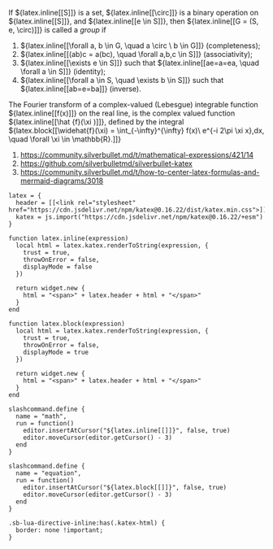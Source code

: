 
If ${latex.inline[[S]]} is a set, ${latex.inline[[\circ]]} is a binary operation on ${latex.inline[[S]]}, and ${latex.inline[[e \in S]]}, then ${latex.inline[[G = (S, e, \circ)]]} is called a *group* if

1. ${latex.inline[[\forall a, b \in G, \quad a \circ \ b \in G]]} (completeness);
2. ${latex.inline[[(ab)c = a(bc), \quad \forall a,b,c \in S]]} (associativity);
3. ${latex.inline[[\exists e \in S]]} such that ${latex.inline[[ae=a=ea, \quad \forall a \in S]]} (identity);
4. ${latex.inline[[\forall a \in S, \quad \exists b \in S]]} such that ${latex.inline[[ab=e=ba]]} (inverse).

The Fourier transform of a complex-valued (Lebesgue) integrable function ${latex.inline[[f(x)]]} on the real line, is the complex valued function ${latex.inline[[\hat {f}(\xi )]]}, defined by the integral
${latex.block[[\widehat{f}(\xi) = \int_{-\infty}^{\infty} f(x)\ e^{-i 2\pi \xi x}\,dx, \quad \forall \xi \in \mathbb{R}.]]}

1. https://community.silverbullet.md/t/mathematical-expressions/421/14
2. https://github.com/silverbulletmd/silverbullet-katex
3. https://community.silverbullet.md/t/how-to-center-latex-formulas-and-mermaid-diagrams/3018

```space-lua
latex = {
  header = [[<link rel="stylesheet" href="https://cdn.jsdelivr.net/npm/katex@0.16.22/dist/katex.min.css">]],
  katex = js.import("https://cdn.jsdelivr.net/npm/katex@0.16.22/+esm")
}

function latex.inline(expression)  
  local html = latex.katex.renderToString(expression, {
    trust = true,
    throwOnError = false,
    displayMode = false
  })
  
  return widget.new {
    html = "<span>" + latex.header + html + "</span>"
  }
end

function latex.block(expression)
  local html = latex.katex.renderToString(expression, {
    trust = true,
    throwOnError = false,
    displayMode = true
  })
  
  return widget.new {
    html = "<span>" + latex.header + html + "</span>"
  }
end 

slashcommand.define {
  name = "math",
  run = function()
    editor.insertAtCursor("${latex.inline[[]]}", false, true)
    editor.moveCursor(editor.getCursor() - 3)
  end
}

slashcommand.define {
  name = "equation",
  run = function()
    editor.insertAtCursor("${latex.block[[]]}", false, true)
    editor.moveCursor(editor.getCursor() - 3)
  end
}
```

```space-style
.sb-lua-directive-inline:has(.katex-html) {
  border: none !important;
}
```
